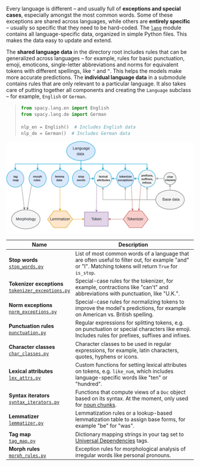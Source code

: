 Every language is different – and usually full of **exceptions and special
cases**, especially amongst the most common words. Some of these exceptions are
shared across languages, while others are **entirely specific** – usually so
specific that they need to be hard-coded. The
[`lang`](https://github.com/explosion/spaCy/tree/master/spacy/lang) module
contains all language-specific data, organized in simple Python files. This
makes the data easy to update and extend.

The **shared language data** in the directory root includes rules that can be
generalized across languages – for example, rules for basic punctuation, emoji,
emoticons, single-letter abbreviations and norms for equivalent tokens with
different spellings, like `"` and `”`. This helps the models make more accurate
predictions. The **individual language data** in a submodule contains rules that
are only relevant to a particular language. It also takes care of putting
together all components and creating the `Language` subclass – for example,
`English` or `German`.

> ```python
> from spacy.lang.en import English
> from spacy.lang.de import German
>
> nlp_en = English()  # Includes English data
> nlp_de = German()  # Includes German data
> ```

![Language data architecture](../../images/language_data.svg)

| Name                                                                               | Description                                                                                                                                              |
| ---------------------------------------------------------------------------------- | -------------------------------------------------------------------------------------------------------------------------------------------------------- |
| **Stop words**<br />[`stop_words.py`][stop_words.py]                               | List of most common words of a language that are often useful to filter out, for example "and" or "I". Matching tokens will return `True` for `is_stop`. |
| **Tokenizer exceptions**<br />[`tokenizer_exceptions.py`][tokenizer_exceptions.py] | Special-case rules for the tokenizer, for example, contractions like "can't" and abbreviations with punctuation, like "U.K.".                            |
| **Norm exceptions**<br />[`norm_exceptions.py`][norm_exceptions.py]                | Special-case rules for normalizing tokens to improve the model's predictions, for example on American vs. British spelling.                              |
| **Punctuation rules**<br />[`punctuation.py`][punctuation.py]                      | Regular expressions for splitting tokens, e.g. on punctuation or special characters like emoji. Includes rules for prefixes, suffixes and infixes.       |
| **Character classes**<br />[`char_classes.py`][char_classes.py]                    | Character classes to be used in regular expressions, for example, latin characters, quotes, hyphens or icons.                                            |
| **Lexical attributes**<br />[`lex_attrs.py`][lex_attrs.py]                         | Custom functions for setting lexical attributes on tokens, e.g. `like_num`, which includes language-specific words like "ten" or "hundred".              |
| **Syntax iterators**<br />[`syntax_iterators.py`][syntax_iterators.py]             | Functions that compute views of a `Doc` object based on its syntax. At the moment, only used for [noun chunks](/usage/linguistic-features#noun-chunks).  |
| **Lemmatizer**<br />[`lemmatizer.py`][lemmatizer.py]                               | Lemmatization rules or a lookup-based lemmatization table to assign base forms, for example "be" for "was".                                              |
| **Tag map**<br />[`tag_map.py`][tag_map.py]                                        | Dictionary mapping strings in your tag set to [Universal Dependencies](http://universaldependencies.org/u/pos/all.html) tags.                            |
| **Morph rules**<br />[`morph_rules.py`][morph_rules.py]                            | Exception rules for morphological analysis of irregular words like personal pronouns.                                                                    |

[stop_words.py]:
  https://github.com/explosion/spacy-dev-resources/tree/master/templates/new_language/stop_words.py
[tokenizer_exceptions.py]:
  https://github.com/explosion/spacy-dev-resources/tree/master/templates/new_language/tokenizer_exceptions.py
[norm_exceptions.py]:
  https://github.com/explosion/spaCy/tree/master/spacy/lang/norm_exceptions.py
[punctuation.py]:
  https://github.com/explosion/spaCy/tree/master/spacy/lang/punctuation.py
[char_classes.py]:
  https://github.com/explosion/spaCy/tree/master/spacy/lang/char_classes.py
[lex_attrs.py]:
  https://github.com/explosion/spacy-dev-resources/tree/master/templates/new_language/lex_attrs.py
[syntax_iterators.py]:
  https://github.com/explosion/spaCy/tree/master/spacy/lang/en/syntax_iterators.py
[lemmatizer.py]:
  https://github.com/explosion/spacy-dev-resources/tree/master/templates/new_language/lemmatizer.py
[tag_map.py]:
  https://github.com/explosion/spacy-dev-resources/tree/master/templates/new_language/tag_map.py
[morph_rules.py]:
  https://github.com/explosion/spaCy/tree/master/spacy/lang/en/morph_rules.py
